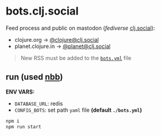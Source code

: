 # bots.clj.social

Feed process and public on mastodon (_fediverse_ [clj.social](https://clj.social)):

- clojure.org -> <a rel="me" href="https://clj.social/@clojure">@clojure@clj.social</a>
- planet.clojure.in -> <a rel="me" href="https://clj.social/@planet">@planet@clj.social</a>

> New RSS must be added to the [`bots.yml`](./bots.yml) file

## run (used [nbb](https://github.com/babashka/nbb))

**ENV VARS:**

- `DATABASE_URL`: redis
- `CONFIG_BOTS`: set path `yaml` file __(default `./bots.yml`)__

``` sh
npm i
npm run start
```
